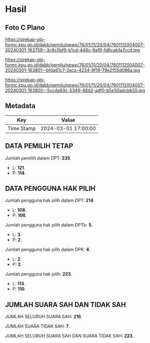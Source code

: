 # Hasil

## Foto C Plano

https://sirekap-obj-formc.kpu.go.id/dabb/pemilu/ppwp/76/01/11/20/04/7601112004007-20240301-163759--3c8c5bf9-b1cd-448c-9a19-fd8cab1a7ccd.jpg

https://sirekap-obj-formc.kpu.go.id/dabb/pemilu/ppwp/76/01/11/20/04/7601112004007-20240301-163801--bfda61c7-2aca-4234-9f19-79e2f55d086a.jpg

https://sirekap-obj-formc.kpu.go.id/dabb/pemilu/ppwp/76/01/11/20/04/7601112004007-20240301-163800--5ccda93c-5349-48d2-adf0-b5e50adcbb55.jpg


## Metadata

| Key        | Value               |
| ---------- | ------------------- |
| Time Stamp | 2024-03-01 17:00:00 |


## DATA PEMILIH TETAP

Jumlah pemilih dalam DPT: **235**.
 * L: **121**.
 * P: **114**.

## DATA PENGGUNA HAK PILIH

Jumlah pengguna hak pilih dalam DPT: **214**.
 * L: **108**.
 * P: **106**.

Jumlah pengguna hak pilih dalam DPTb: **5**.
 * L: **3**.
 * P: **2**.

Jumlah pengguna hak pilih dalam DPK: **4**.
 * L: **2**.
 * P: **2**.

Jumlah pengguna hak pilih: **223**.
 * L: **113**.
 * P: **110**.

## JUMLAH SUARA SAH DAN TIDAK SAH

JUMLAH SELURUH SUARA SAH: **216**.

JUMLAH SUARA TIDAK SAH: **7**.

JUMLAH SELURUH SUARA SAH DAN SUARA TIDAK SAH: **223**.


